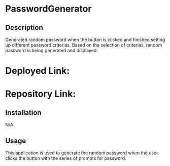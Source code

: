 # PasswordGenerator
  
## Description
Generated random password when the button is clicked and finished setting up different password criterias. Based on the selection of criterias, random password is being generated and displayed.
 
# Deployed Link:

# Repository Link:

## Installation
N/A

## Usage 
This application is used to generate the random password when the user clicks the button with the series of prompts for password.